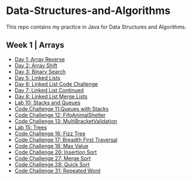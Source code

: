 # Data-Structures-and-Algorithms
This repo contains my practice in Java for Data Structures and Algorithms.

## Week 1 | Arrays
- [Day 1: Array Reverse]()
- [Day 2: Array Shift](./assets/README/insertShiftArr.md)
- [Day 3: Binary Search](./assets/README/binarySearch.md)
- [Day 5: Linked Lists](./assets/README/linkedlists.md)
- [Day 6: Linked List Code Challenge](./assets/README/linkedlistsContinued.md)
- [Day 7: Linked List Continued](./assets/README/linkedListNth.md)
- [Day 8: Linked List Merge Lists](./assets/README/linkedMergeLists.md)
- [Lab 10: Stacks and Queues](./assets/README/stacksandqueues.md)
- [Code Challenge 11:Queues with Stacks](./assets/README/queuesWithStacks.md)
- [Code Challenge 12: FifoAnimalShelter](./assets/README/animalshelter.md)
- [Code Challenge 13: MultiBracketValidation](./assets/README/bracketvalidation.md)
- [Lab 15: Trees](./assets/README/trees.md)
- [Code Challenge 16: Fizz Tree](./assets/README/fizzTree.md)
- [Code Challenge 17: Breadth First Traversal](./assets/README/trees.md)
- [Code Challenge 18: Max Value](./assets/README/trees.md)
- [Code Challenge 26: Insertion Sort](./assets/README/insertionSort.md)
- [Code Challenge 27: Merge Sort](./assets/README/mergeSort.md)
- [Code Challenge 28: Quick Sort](./assets/README/QuickSort.md)
- [Code Challenge 31: Repeated Word](./assets/README/RepeatedWord.md)